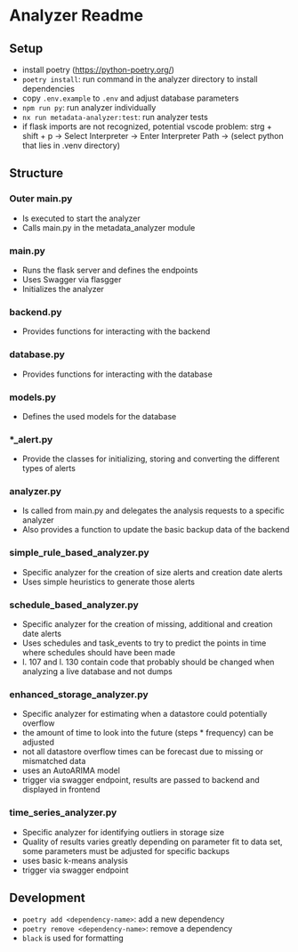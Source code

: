 # Analyzer Readme
## Setup
- install poetry (https://python-poetry.org/)
- `poetry install`: run command in the analyzer directory to install dependencies
- copy `.env.example` to `.env` and adjust database parameters
- `npm run py`: run analyzer individually
- `nx run metadata-analyzer:test`: run analyzer tests
- if flask imports are not recognized, potential vscode problem: strg + shift + p -> Select Interpreter -> Enter Interpreter Path -> (select python that lies in .venv directory)

## Structure
### Outer main.py
- Is executed to start the analyzer
- Calls main.py in the metadata_analyzer module

### main.py
- Runs the flask server and defines the endpoints
- Uses Swagger via flasgger
- Initializes the analyzer

### backend.py
- Provides functions for interacting with the backend

### database.py
- Provides functions for interacting with the database

### models.py
- Defines the used models for the database

### *_alert.py
- Provide the classes for initializing, storing and converting the different types of alerts

### analyzer.py
- Is called from main.py and delegates the analysis requests to a specific analyzer
- Also provides a function to update the basic backup data of the backend

### simple_rule_based_analyzer.py
- Specific analyzer for the creation of size alerts and creation date alerts 
- Uses simple heuristics to generate those alerts

### schedule_based_analyzer.py
- Specific analyzer for the creation of missing, additional and creation date alerts
- Uses schedules and task_events to try to predict the points in time where schedules should have been made
- l. 107 and l. 130 contain code that probably should be changed when analyzing a live database and not dumps

### enhanced_storage_analyzer.py
- Specific analyzer for estimating when a datastore could potentially overflow
- the amount of time to look into the future (steps * frequency) can be adjusted
- not all datastore overflow times can be forecast due to missing or mismatched data
- uses an AutoARIMA model
- trigger via swagger endpoint, results are passed to backend and displayed in frontend

### time_series_analyzer.py
- Specific analyzer for identifying outliers in storage size
- Quality of results varies greatly depending on parameter fit to data set, some parameters must be adjusted for specific backups
- uses basic k-means analysis
- trigger via swagger endpoint

## Development
- `poetry add <dependency-name>`: add a new dependency
- `poetry remove <dependency-name>`: remove a dependency
- `black` is used for formatting
